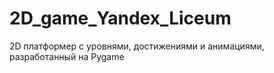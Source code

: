# 2D_game_Yandex_Liceum
2D платформер с уровнями, достижениями и анимациями, разработанный на Pygame
